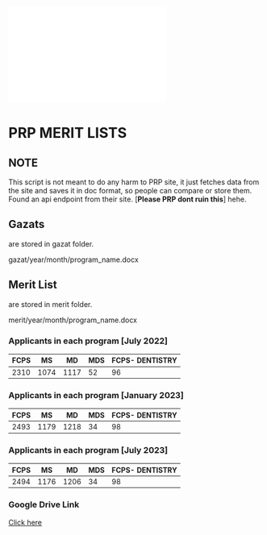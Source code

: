 ![Logo](https://raw.githubusercontent.com/reko-beep/prp-merit-lists/main/LOGO.png?raw=true)

# PRP MERIT LISTS

## NOTE

This script is not meant to do any harm to PRP site, it just fetches data from the site and saves it in doc format, so people can compare or store them. Found an api endpoint from their site. [**Please PRP dont ruin this**] hehe.

## Gazats

are stored in gazat folder.

gazat/year/month/program_name.docx

## Merit List

are stored in merit folder.

merit/year/month/program_name.docx

### Applicants in each program [July 2022]

| FCPS | MS   | MD   | MDS | FCPS- DENTISTRY |
| ------ | ------ | ------ | ----- | ----------------- |
| 2310 | 1074 | 1117 | 52  | 96              |


### Applicants in each program [January 2023]

| FCPS | MS   | MD   | MDS | FCPS- DENTISTRY |
| ------ | ------ | ------ | ----- | ----------------- |
| 2493 | 1179 | 1218 | 34  | 98              |


### Applicants in each program [July 2023]

| FCPS | MS   | MD   | MDS | FCPS- DENTISTRY |
| ------ | ------ | ------ | ----- | ----------------- |
| 2494 | 1176 | 1206 | 34  | 98              |

### Google Drive Link

[Click here](https://drive.google.com/drive/folders/1cRjIDLXdh0yuIX1IixXqNcCoqzeOrwRw)

